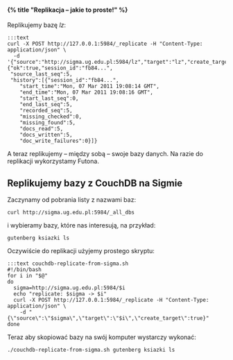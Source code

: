 #### {% title "Replikacja – jakie to proste!" %}

Replikujemy bazę *lz*:

    :::text
    curl -X POST http://127.0.0.1:5984/_replicate -H "Content-Type: application/json" \
      -d '{"source":"http://sigma.ug.edu.pl:5984/lz","target":"lz","create_target":true}'
    {"ok":true,"session_id":"fb84...",
     "source_last_seq":5,
     "history":[{"session_id":"fb84...",
        "start_time":"Mon, 07 Mar 2011 19:08:14 GMT",
        "end_time":"Mon, 07 Mar 2011 19:08:16 GMT",
        "start_last_seq":0,
        "end_last_seq":5,
        "recorded_seq":5,
        "missing_checked":0,
        "missing_found":5,
        "docs_read":5,
        "docs_written":5,
        "doc_write_failures":0}]}

A teraz replikujemy – między sobą – swoje bazy danych.
Na razie do replikacji wykorzystamy Futona.


## Replikujemy bazy z CouchDB na Sigmie

Zaczynamy od pobrania listy z nazwami baz:

    curl http://sigma.ug.edu.pl:5984/_all_dbs

i wybieramy bazy, które nas interesują, na przykład:

    gutenberg ksiazki ls

Oczywiście do replikacji użyjemy prostego skryptu:

    :::text couchdb-replicate-from-sigma.sh
    #!/bin/bash
    for i in "$@"
    do
      sigma=http://sigma.ug.edu.pl:5984/$i
      echo "replicate: $sigma -> $i"
      curl -X POST http://127.0.0.1:5984/_replicate -H "Content-Type: application/json" \
        -d "{\"source\":\"$sigma\",\"target\":\"$i\",\"create_target\":true}"
    done

Teraz aby skopiować bazy na swój komputer wystarczy wykonać:

    ./couchdb-replicate-from-sigma.sh gutenberg ksiazki ls
